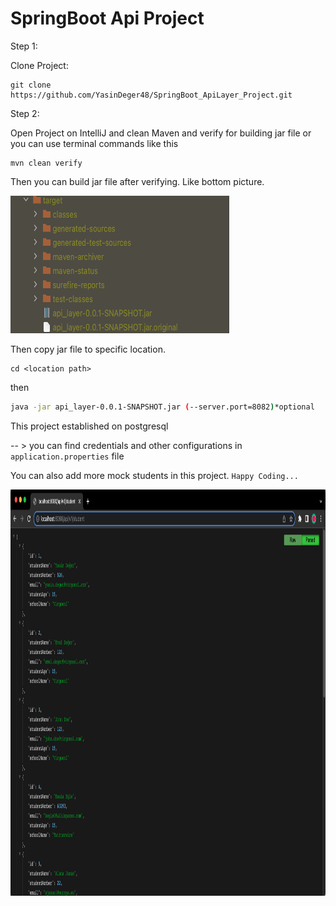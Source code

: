 # SpringBoot Api Project

Step 1:

Clone Project: 
```
git clone https://github.com/YasinDeger48/SpringBoot_ApiLayer_Project.git
```

Step 2:

Open Project on IntelliJ and clean Maven and verify for building jar file or you can use terminal commands like this

```
mvn clean verify
```

Then you can build jar file after verifying. Like bottom picture.

<img src="https://github.com/YasinDeger48/SpringBoot_ApiLayer_Project/blob/master/exe.png" width="350" height="220" />

Then copy jar file to specific location.

```
cd <location path>
```

then

```sh
java -jar api_layer-0.0.1-SNAPSHOT.jar (--server.port=8082)*optional

```

This project established on postgresql 

-- > you can find credentials and other configurations in ```application.properties``` file

You can also add more mock students in this project. ```Happy Coding...```

<img src="https://github.com/YasinDeger48/SpringBoot_ApiLayer_Project/blob/master/ss.png" width="1400" height="650" />

